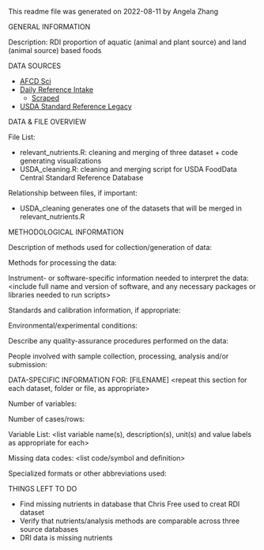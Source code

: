 This readme file was generated on 2022-08-11 by Angela Zhang


GENERAL INFORMATION

Description: RDI proportion of aquatic (animal and plant source) and land (animal source) based foods

DATA SOURCES

- [AFCD Sci](https://github.com/Aquatic-Food-Composition-Database/AFCD ) 
- [Daily Reference Intake](https://github.com/cfree14/nutrient_endowment/blob/b410c3c1cc9269e0268854873d661aeb25986aeb/data/ears/data/raw/recommended_intakes_individuals.pdf) 
    - [Scraped](https://github.com/cfree14/nutrient_endowment/blob/b410c3c1cc9269e0268854873d661aeb25986aeb/data/ears/data/dietary_reference_intake_data.Rds)
- [USDA Standard Reference Legacy](https://fdc.nal.usda.gov/download-datasets.html)

 

DATA & FILE OVERVIEW

File List: 

- relevant_nutrients.R: cleaning and merging of three dataset + code generating visualizations  
- USDA_cleaning.R: cleaning and merging script for USDA FoodData Central Standard Reference Database

Relationship between files, if important: 

- USDA_cleaning generates one of the datasets that will be merged in relevant_nutrients.R



METHODOLOGICAL INFORMATION

Description of methods used for collection/generation of data: <include links or references to publications or other documentation containing experimental design or protocols used in data collection>

Methods for processing the data: <describe how the submitted data were generated from the raw or collected data>

Instrument- or software-specific information needed to interpret the data: <include full name and version of software, and any necessary packages or libraries needed to run scripts>

Standards and calibration information, if appropriate: 

Environmental/experimental conditions: 

Describe any quality-assurance procedures performed on the data: 

People involved with sample collection, processing, analysis and/or submission: 


DATA-SPECIFIC INFORMATION FOR: [FILENAME]
<repeat this section for each dataset, folder or file, as appropriate>

Number of variables: 

Number of cases/rows: 

Variable List: <list variable name(s), description(s), unit(s) and value labels as appropriate for each>

Missing data codes: <list code/symbol and definition>

Specialized formats or other abbreviations used: 


THINGS LEFT TO DO
- Find missing nutrients in database that Chris Free used to creat RDI dataset 
- Verify that nutrients/analysis methods are comparable across three source databases
- DRI data is missing nutrients 
